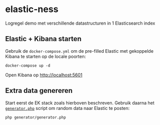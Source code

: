 # elastic-ness

Logregel demo met verschillende datastructuren in 1 Elasticsearch index

## Elastic + Kibana starten

Gebruik de `docker-compose.yml` om de pre-filled Elastic met gekoppelde Kibana te starten op de locale poorten:

```
docker-compose up -d
```

Open Kibana op [http://localhost:5601](http://localhost:5601)

## Extra data genereren

Start eerst de EK stack zoals hierboven beschreven. Gebruik daarna het [`generator.php`](generator/generator.php) script om random data naar Elastic te posten:

```
php generator/generator.php
```
